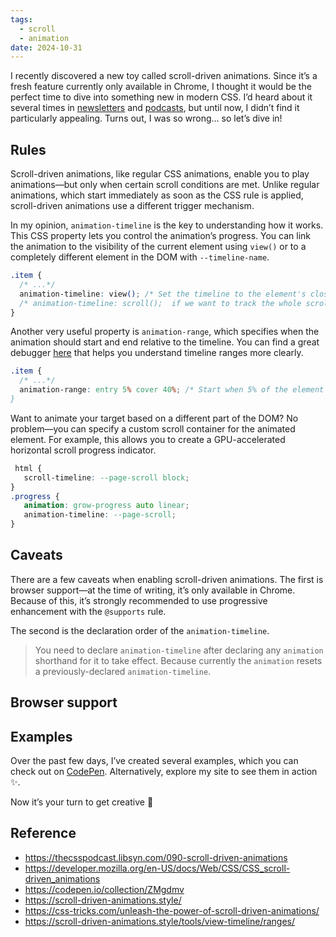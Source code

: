```yaml
---
tags:
  - scroll
  - animation
date: 2024-10-31
---
```

I recently discovered a new toy called scroll-driven animations. Since it’s a fresh feature currently only available in Chrome, I thought it would be the perfect time to dive into something new in modern CSS. I’d heard about it several times in [newsletters](https://codepen.io/spark) and [podcasts](https://thecsspodcast.libsyn.com/090-scroll-driven-animations), but until now, I didn’t find it particularly appealing. Turns out, I was so wrong… so let’s dive in!

## Rules

Scroll-driven animations, like regular CSS animations, enable you to play animations—but only when certain scroll conditions are met. Unlike regular animations, which start immediately as soon as the CSS rule is applied, scroll-driven animations use a different trigger mechanism.

In my opinion, `animation-timeline` is the key to understanding how it works. This CSS property lets you control the animation’s progress. You can link the animation to the visibility of the current element using `view()` or to a completely different element in the DOM with `--timeline-name`.

```css
.item {
  /* ...*/
  animation-timeline: view(); /* Set the timeline to the element's closest scrollbar axis along its visible! */
  /* animation-timeline: scroll();  if we want to track the whole scroll area */
}
```

Another very useful property is `animation-range`, which specifies when the animation should start and end relative to the timeline. You can find a great debugger [here](https://scroll-driven-animations.style/tools/view-timeline/ranges/) that helps you understand timeline ranges more clearly.

```css
.item {
  /* ...*/
  animation-range: entry 5% cover 40%; /* Start when 5% of the element's scroll port is reached and stop when 40% of the element's visiblity is reached
}
```

Want to animate your target based on a different part of the DOM? No problem—you can specify a custom scroll container for the animated element. For example, this allows you to create a GPU-accelerated horizontal scroll progress indicator.

```css
 html {
   scroll-timeline: --page-scroll block;
}
.progress {
   animation: grow-progress auto linear;
   animation-timeline: --page-scroll;
}
```

## Caveats

There are a few caveats when enabling scroll-driven animations. The first is browser support—at the time of writing, it’s only available in Chrome. Because of this, it’s strongly recommended to use progressive enhancement with the `@supports` rule.

The second is the declaration order of the `animation-timeline`.

> You need to declare `animation-timeline` after declaring any `animation` shorthand for it to take effect. Because currently the `animation` resets a previously-declared `animation-timeline`.

## Browser support

<baseline-status featureId="scroll-driven-animations"></baseline-status>

## Examples
Over the past few days, I’ve created several examples, which you can check out on [CodePen](https://codepen.io/collection/ZMgdmv). Alternatively, explore my site to see them in action ✨.

Now it’s your turn to get creative 💅

## Reference
- https://thecsspodcast.libsyn.com/090-scroll-driven-animations
- https://developer.mozilla.org/en-US/docs/Web/CSS/CSS_scroll-driven_animations
- https://codepen.io/collection/ZMgdmv
- https://scroll-driven-animations.style/
- https://css-tricks.com/unleash-the-power-of-scroll-driven-animations/
- https://scroll-driven-animations.style/tools/view-timeline/ranges/